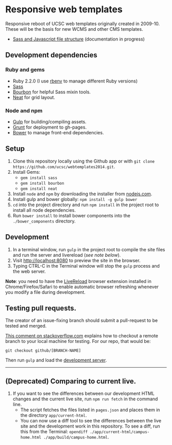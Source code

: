 # Responsive web templates

Responsive reboot of UCSC web templates originally created in 2009-10. These will be the basis for new WCMS and other CMS templates.

- [Sass and Javascript file structure](FRONTEND.md) (documentation in progress)

## Development dependencies

### Ruby and gems

- Ruby 2.2.0 (I use [rbenv](https://github.com/sstephenson/rbenv) to manage different Ruby versions)
- [Sass](http://sass-lang.com/)
- [Bourbon](http://bourbon.io/) for helpful Sass mixin tools.
- [Neat](http://neat.bourbon.io/) for grid layout.

### Node and npm

- [Gulp](http://gulpjs.com) for building/compiling assets.
- [Grunt](http://gruntjs.com) for deployment to gh-pages.
- [Bower](http://bower.io) to manage front-end dependencies.

## Setup

1. Clone this repository locally using the Github app or with `git clone https://github.com/ucsc/webtemplates2014.git`.
2. Install Gems:
    - `gem install sass`
    - `gem install bourbon`
    - `gem install neat`
3. Install `node` and `npm` by downloading the installer from [nodejs.com](http://nodejs.org).
4. Install gulp and bower globally: `npm install -g gulp bower`
5. `cd` into the project  directory and run `npm install` in the project root to install all node dependencies.
6. Run `bower install` to install bower components into the `./bower_components` directory.

## Development

1. In a terminal window, run `gulp` in the project root to compile the site files and run the server and livereload (*see note below*).
2. Visit [http://localhost:8080](http://localhost:8080) to preview the site in the browser.
3. Typing CTRL-C in the Terminal window will stop the `gulp` process and the web server.

**Note**: you need to have the [LiveReload](http://livereload.com/) browser extension installed in Chrome/Firefox/Safari to enable automatic browser refreshing whenever you modify a file during development.

## Testing pull requests.

The creator of an issue-fixing branch should submit a pull-request to be tested and merged.

[This comment on stackoverflow.com](http://stackoverflow.com/questions/67699/how-to-clone-all-remote-branches-with-git/72156#72156) explains how to checkout a remote branch to your local machine for testing. For our repo, that would be:

`git checkout github/[BRANCH-NAME]`

Then run `gulp` and load the [development server](http://localhost:8080).

***

## (Deprecated) Comparing to current live.

1. If you want to see the differences between our development HTML changes and the current live site, run `npm run fetch` in the command line.
    - The script fetches the files listed in `pages.json` and places them in the directory `app/current-html`.
    - You can now use a diff tool to see the differences between the live site and the development work in this repository. To see a diff, run this from the Terminal: `opendiff ./app/current-html/campus-home.html ./app/build/campus-home.html`.